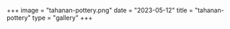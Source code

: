 +++
image = "tahanan-pottery.png"
date = "2023-05-12"
title = "tahanan-pottery"
type = "gallery"
+++